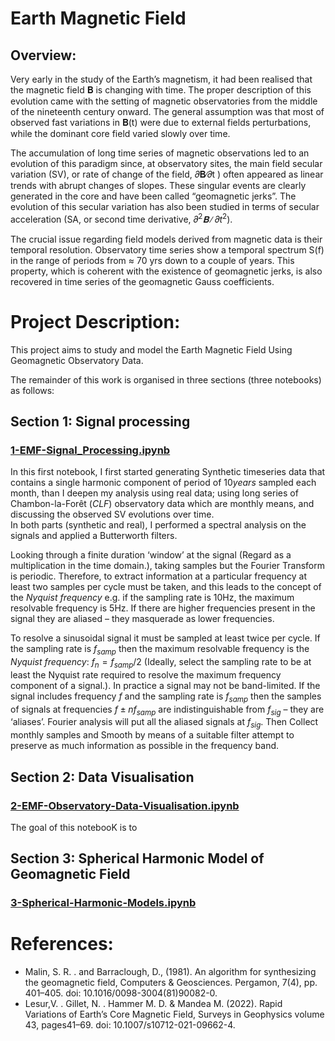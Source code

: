 # Earth Magnetic Field
## Overview:

Very early in the study of the Earth’s magnetism, it had been realised that the magnetic field 𝐁 is changing with time. The proper description of this evolution came with the setting of magnetic observatories from the middle of the nineteenth century onward. The general assumption was that most of observed fast variations in 𝐁(t) were due to external fields perturbations, while the dominant core field varied slowly over time.

The accumulation of long time series of magnetic observations led to an evolution of this paradigm since, at observatory sites, the main field secular variation (SV), or rate of change of the field, 𝜕𝐁∕𝜕t ) often appeared as linear trends with abrupt changes of slopes. These singular events are clearly generated in the core and have been called “geomagnetic jerks”.
The evolution of this secular variation has also been studied in terms of secular acceleration (SA, or second time derivative, ${𝜕^2𝐁∕𝜕t^2}$).

The crucial issue regarding field models derived from magnetic data is their temporal resolution. Observatory time series show a temporal spectrum S(f) in the range of periods from ≈ 70 yrs down to a couple of years. This property, which is coherent with the existence of geomagnetic jerks, is also recovered in time series of the geomagnetic Gauss coefficients. 

# Project Description:

This project aims to study and model the Earth Magnetic Field Using Geomagnetic Observatory Data.

The remainder of this work is organised in three sections (three notebooks) as follows: 

## Section 1: Signal processing
### [1-EMF-Signal_Processing.ipynb](https://github.com/thiziriamezza/Earth-Magnetic-Field/blob/main/1-EMF-Signal_Processing.ipynb)

In this first notebook, I first started generating Synthetic timeseries data that contains a single harmonic component of period of $10 years$ sampled each month, than I deepen my analysis using real data; using long series of Chambon-la-Forêt $(CLF)$ observatory data which are monthly means, and discussing the observed SV evolutions over time.  
In both parts (synthetic and real), I performed a spectral analysis on the signals and applied a Butterworth filters. 

Looking through a finite duration ‘window’ at the signal (Regard as a multiplication in the time domain.), taking samples but the Fourier Transform is periodic. Therefore, to extract information at a particular frequency at least two samples per cycle must be taken, and this leads to the concept of the $Nyquist$ $frequency$ e.g. if the sampling rate is 10Hz, the maximum resolvable frequency is 5Hz. If there are higher frequencies present in the signal they are aliased – they masquerade as lower frequencies. 

To resolve a sinusoidal signal it must be sampled at least twice per cycle. If the sampling rate is $f_{samp}$ then the maximum resolvable frequency is the $Nyquist$ $frequency$: $f_n= f_{samp}/2$ (Ideally, select the sampling rate to be at least the Nyquist rate required to resolve the maximum frequency component of a signal.).
In practice a signal may not be band-limited. If the signal includes frequency $f$ and the sampling rate is $f_{samp}$ then the samples of signals at frequencies $f ± nf_{samp}$ are indistinguishable from $f_{sig}$  – they are ‘aliases’. Fourier analysis will put all the aliased signals at $f_{sig}$.
Then Collect monthly samples and Smooth by means of a suitable filter attempt to preserve as much information as possible in the frequency band.


## Section 2: Data Visualisation
### [2-EMF-Observatory-Data-Visualisation.ipynb](https://github.com/thiziriamezza/Earth-Magnetic-Field/blob/main/2-EMF-Observatory-Data-Visualisation.ipynb)

The goal of this notebooK is to 

## Section 3: Spherical Harmonic Model of Geomagnetic Field
### [3-Spherical-Harmonic-Models.ipynb](https://github.com/thiziriamezza/Earth-Magnetic-Field/blob/main/3-Spherical-Harmonic-Models%20.ipynb)




# References:
- Malin, S. R. . and Barraclough, D., (1981). An algorithm for synthesizing the geomagnetic field, Computers & Geosciences. Pergamon, 7(4), pp. 401–405. doi: 10.1016/0098-3004(81)90082-0.
- Lesur,V. . Gillet, N. . Hammer M. D. & Mandea M. (2022). Rapid Variations of Earth’s Core Magnetic Field, Surveys in Geophysics volume 43, pages41–69. doi: 10.1007/s10712-021-09662-4.
